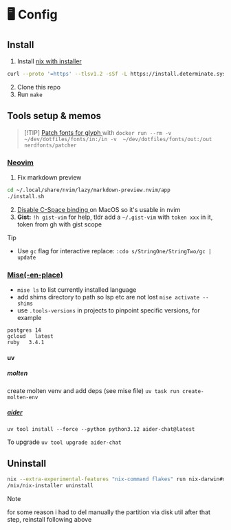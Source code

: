 # 🖥️ Config
## Install 
1. Install [nix with installer](https://github.com/DeterminateSystems/nix-installer) 
```bash
curl --proto '=https' --tlsv1.2 -sSf -L https://install.determinate.systems/nix | sh -s -- install
```
2. Clone this repo 
3. Run `make` 
## Tools setup & memos
> [!TIP] [ Patch fonts for glyph ](https://github.com/ryanoasis/nerd-fonts#option-9-patch-your-own-font) with
`docker run --rm -v ~/dev/dotfiles/fonts/in:/in -v  ~/dev/dotfiles/fonts/out:/out nerdfonts/patcher`
### [Neovim](./home/programs/kickstart-nvim/README.md)
1. Fix markdown preview
```bash
cd ~/.local/share/nvim/lazy/markdown-preview.nvim/app
./install.sh
```
2. [ Disable C-Space binding ](https://apple.stackexchange.com/questions/423971/disable-controlspace-keyboard-shortcut) on MacOS so it's usable in nvim
3. **Gist:**
`!h gist-vim` for help, tldr add a `~/.gist-vim` with `token xxx` in it, token
from gh with gist scope
> [!TIP]
> - Use `gc` flag for interactive replace: `:cdo s/StringOne/StringTwo/gc | update`
### [Mise(-en-place)](https://mise.jdx.dev/dev-tools/shims.html)
- `mise ls` to list currently installed language
- add shims directory to path so lsp etc are not lost `mise activate --shims`
- use `.tools-versions` in projects to pinpoint specific versions, for example
```#.tools-versions
postgres 14
gcloud   latest
ruby   3.4.1
```
#### uv
##### molten
create molten venv and add deps (see mise file) `uv task run create-molten-env`

##### [aider](https://aider.chat/docs/install.html)
`uv tool install --force --python python3.12 aider-chat@latest` 

To upgrade `uv tool upgrade aider-chat`

## Uninstall
```bash
nix --extra-experimental-features "nix-command flakes" run nix-darwin#darwin-uninstaller
/nix/nix-installer uninstall
```
> [!NOTE]
> for some reason i had to del manually the partition via disk util
> after that step, reinstall following above 
